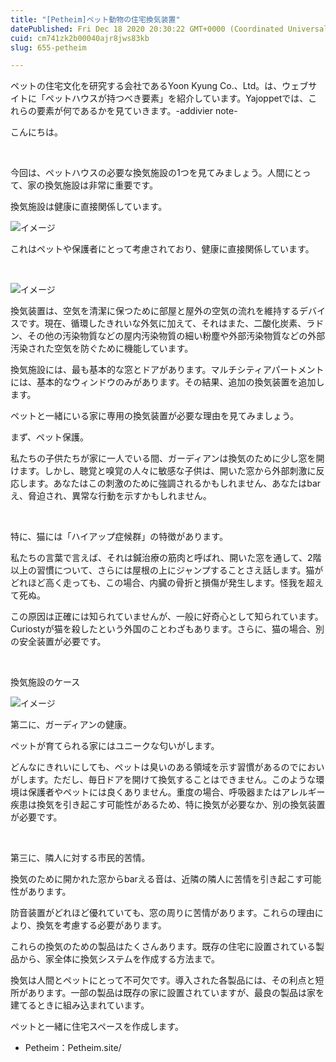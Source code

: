 ```yaml
---
title: "[Petheim]ペット動物の住宅換気装置"
datePublished: Fri Dec 18 2020 20:30:22 GMT+0000 (Coordinated Universal Time)
cuid: cm741zk2b00040ajr8jws83kb
slug: 655-petheim

---
```



ペットの住宅文化を研究する会社であるYoon Kyung Co.、Ltd。は、ウェブサイトに「ペットハウスが持つべき要素」を紹介しています。Yajoppetでは、これらの要素が何であるかを見ていきます。-addivier note-

こんにちは。

​

今回は、ペットハウスの必要な換気施設の1つを見てみましょう。人間にとって、家の換気施設は非常に重要です。

換気施設は健康に直接関係しています。

![イメージ](https://cdn.hashnode.com/res/hashnode/image/upload/v1739494283766/fedc28a4-be12-4610-b2ee-5de574549a9b.png)

これはペットや保護者にとって考慮されており、健康に直接関係しています。

​

![イメージ](https://cdn.hashnode.com/res/hashnode/image/upload/v1739494285860/604b3621-c073-45ce-9923-3751843bbd23.jpeg)

換気装置は、空気を清潔に保つために部屋と屋外の空気の流れを維持するデバイスです。現在、循環したきれいな外気に加えて、それはまた、二酸化炭素、ラドン、その他の汚染物質などの屋内汚染物質の細い粉塵や外部汚染物質などの外部汚染された空気を防ぐために機能しています。

換気施設には、最も基本的な窓とドアがあります。マルチシティアパートメントには、基本的なウィンドウのみがあります。その結果、追加の換気装置を追加します。

ペットと一緒にいる家に専用の換気装置が必要な理由を見てみましょう。​

まず、ペット保護。

私たちの子供たちが家に一人でいる間、ガーディアンは換気のために少し窓を開けます。しかし、聴覚と嗅覚の人々に敏感な子供は、開いた窓から外部刺激に反応します。あなたはこの刺激のために強調されるかもしれません、あなたはbarえ、脅迫され、異常な行動を示すかもしれません。

​

特に、猫には「ハイアップ症候群」の特徴があります。

私たちの言葉で言えば、それは鍼治療の筋肉と呼ばれ、開いた窓を通して、2階以上の習慣について、さらには屋根の上にジャンプすることさえ話します。猫がどれほど高く走っても、この場合、内臓の骨折と損傷が発生します。怪我を超えて死ぬ。

この原因は正確には知られていませんが、一般に好奇心として知られています。Curiostyが猫を殺したという外国のことわざもあります。さらに、猫の場合、別の安全装置が必要です。​

​

換気施設のケース

![イメージ](https://cdn.hashnode.com/res/hashnode/image/upload/v1739494287998/34883a88-bfcb-4fd3-af78-c824b1a2ccaf.png)

第二に、ガーディアンの健康。

ペットが育てられる家にはユニークな匂いがします。

どんなにきれいにしても、ペットは臭いのある領域を示す習慣があるのでにおいがします。ただし、毎日ドアを開けて換気することはできません。このような環境は保護者やペットには良くありません。重度の場合、呼吸器またはアレルギー疾患は換気を引き起こす可能性があるため、特に換気が必要なか、別の換気装置が必要です。

​

第三に、隣人に対する市民的苦情。

換気のために開かれた窓からbarえる音は、近隣の隣人に苦情を引き起こす可能性があります。

防音装置がどれほど優れていても、窓の周りに苦情があります。これらの理由により、換気を考慮する必要があります。

これらの換気のための製品はたくさんあります。既存の住宅に設置されている製品から、家全体に換気システムを作成する方法まで。

換気は人間とペットにとって不可欠です。導入された各製品には、その利点と短所があります。一部の製品は既存の家に設置されていますが、最良の製品は家を建てるときに組み込まれています。

ペットと一緒に住宅スペースを作成します。

- Petheim：Petheim.site/